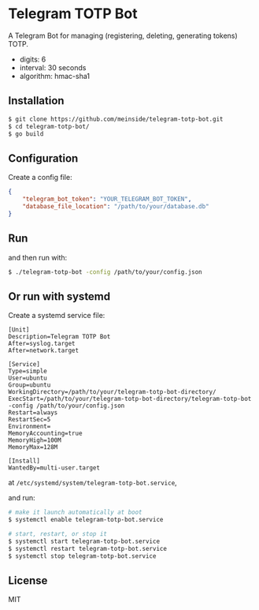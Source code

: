 # Telegram TOTP Bot

A Telegram Bot for managing (registering, deleting, generating tokens) TOTP.

* digits: 6
* interval: 30 seconds
* algorithm: hmac-sha1

## Installation

```bash
$ git clone https://github.com/meinside/telegram-totp-bot.git
$ cd telegram-totp-bot/
$ go build
```

## Configuration

Create a config file:

```json
{
    "telegram_bot_token": "YOUR_TELEGRAM_BOT_TOKEN",
    "database_file_location": "/path/to/your/database.db"
}
```

## Run

and then run with:

```bash
$ ./telegram-totp-bot -config /path/to/your/config.json
```

## Or run with systemd

Create a systemd service file:

```
[Unit]
Description=Telegram TOTP Bot
After=syslog.target
After=network.target

[Service]
Type=simple
User=ubuntu
Group=ubuntu
WorkingDirectory=/path/to/your/telegram-totp-bot-directory/
ExecStart=/path/to/your/telegram-totp-bot-directory/telegram-totp-bot -config /path/to/your/config.json
Restart=always
RestartSec=5
Environment=
MemoryAccounting=true
MemoryHigh=100M
MemoryMax=128M

[Install]
WantedBy=multi-user.target
```

at `/etc/systemd/system/telegram-totp-bot.service`,

and run:

```bash
# make it launch automatically at boot
$ systemctl enable telegram-totp-bot.service

# start, restart, or stop it
$ systemctl start telegram-totp-bot.service
$ systemctl restart telegram-totp-bot.service
$ systemctl stop telegram-totp-bot.service
```

## License

MIT

